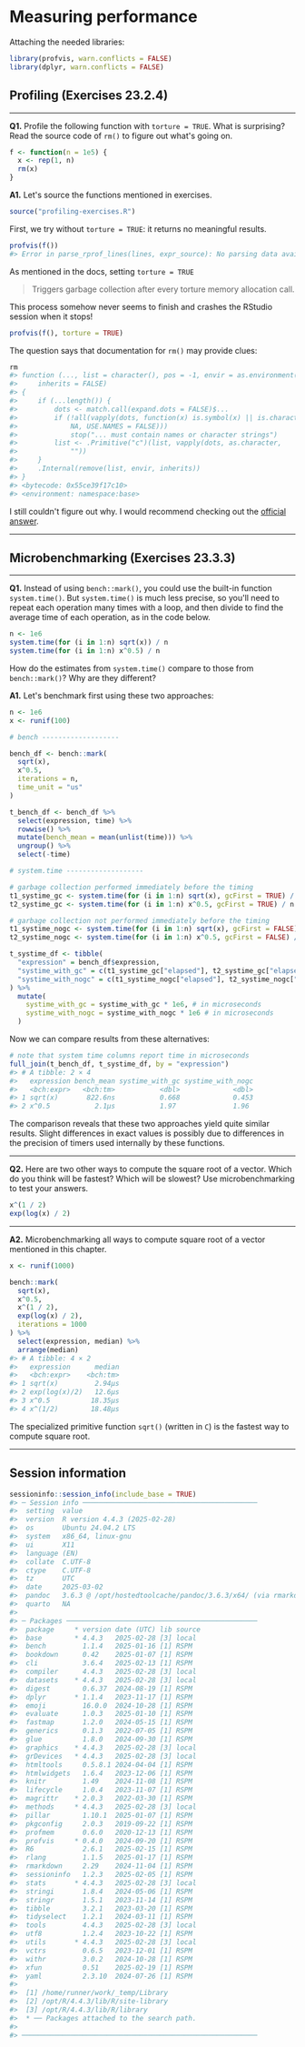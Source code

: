 # Measuring performance



Attaching the needed libraries:


``` r
library(profvis, warn.conflicts = FALSE)
library(dplyr, warn.conflicts = FALSE)
```

## Profiling (Exercises 23.2.4)

---

**Q1.** Profile the following function with `torture = TRUE`. What is surprising? Read the source code of `rm()` to figure out what's going on.


``` r
f <- function(n = 1e5) {
  x <- rep(1, n)
  rm(x)
}
```

**A1.** Let's source the functions mentioned in exercises.


``` r
source("profiling-exercises.R")
```

First, we try without `torture = TRUE`: it returns no meaningful results. 


``` r
profvis(f())
#> Error in parse_rprof_lines(lines, expr_source): No parsing data available. Maybe your function was too fast?
```

As mentioned in the docs, setting `torture = TRUE`

> Triggers garbage collection after every torture memory allocation call.

This process somehow never seems to finish and crashes the RStudio session when it stops!


``` r
profvis(f(), torture = TRUE)
```

The question says that documentation for `rm()` may provide clues:


``` r
rm
#> function (..., list = character(), pos = -1, envir = as.environment(pos), 
#>     inherits = FALSE) 
#> {
#>     if (...length()) {
#>         dots <- match.call(expand.dots = FALSE)$...
#>         if (!all(vapply(dots, function(x) is.symbol(x) || is.character(x), 
#>             NA, USE.NAMES = FALSE))) 
#>             stop("... must contain names or character strings")
#>         list <- .Primitive("c")(list, vapply(dots, as.character, 
#>             ""))
#>     }
#>     .Internal(remove(list, envir, inherits))
#> }
#> <bytecode: 0x55ce39f17c10>
#> <environment: namespace:base>
```

I still couldn't figure out why. I would recommend checking out the [official answer](https://advanced-r-solutions.rbind.io/measuring-performance.html#profiling).

---

## Microbenchmarking (Exercises 23.3.3)

---

**Q1.** Instead of using `bench::mark()`, you could use the built-in function `system.time()`. But `system.time()` is much less precise, so you'll need to repeat each operation many times with a loop, and then divide to find the average time of each operation, as in the code below.


``` r
n <- 1e6
system.time(for (i in 1:n) sqrt(x)) / n
system.time(for (i in 1:n) x^0.5) / n
```

How do the estimates from `system.time()` compare to those from `bench::mark()`? Why are they different?

**A1.** Let's benchmark first using these two approaches:


``` r
n <- 1e6
x <- runif(100)

# bench -------------------

bench_df <- bench::mark(
  sqrt(x),
  x^0.5,
  iterations = n,
  time_unit = "us"
)

t_bench_df <- bench_df %>%
  select(expression, time) %>%
  rowwise() %>%
  mutate(bench_mean = mean(unlist(time))) %>%
  ungroup() %>%
  select(-time)

# system.time -------------------

# garbage collection performed immediately before the timing
t1_systime_gc <- system.time(for (i in 1:n) sqrt(x), gcFirst = TRUE) / n
t2_systime_gc <- system.time(for (i in 1:n) x^0.5, gcFirst = TRUE) / n

# garbage collection not performed immediately before the timing
t1_systime_nogc <- system.time(for (i in 1:n) sqrt(x), gcFirst = FALSE) / n
t2_systime_nogc <- system.time(for (i in 1:n) x^0.5, gcFirst = FALSE) / n

t_systime_df <- tibble(
  "expression" = bench_df$expression,
  "systime_with_gc" = c(t1_systime_gc["elapsed"], t2_systime_gc["elapsed"]),
  "systime_with_nogc" = c(t1_systime_nogc["elapsed"], t2_systime_nogc["elapsed"])
) %>%
  mutate(
    systime_with_gc = systime_with_gc * 1e6, # in microseconds
    systime_with_nogc = systime_with_nogc * 1e6 # in microseconds
  )
```

Now we can compare results from these alternatives:


``` r
# note that system time columns report time in microseconds
full_join(t_bench_df, t_systime_df, by = "expression")
#> # A tibble: 2 × 4
#>   expression bench_mean systime_with_gc systime_with_nogc
#>   <bch:expr>   <bch:tm>           <dbl>             <dbl>
#> 1 sqrt(x)       822.6ns           0.668             0.453
#> 2 x^0.5           2.1µs           1.97              1.96
```

The comparison reveals that these two approaches yield quite similar results. Slight differences in exact values is possibly due to differences in the precision of timers used internally by these functions.

---

**Q2.** Here are two other ways to compute the square root of a vector. Which do you think will be fastest? Which will be slowest? Use microbenchmarking to test your answers.


``` r
x^(1 / 2)
exp(log(x) / 2)
```

---

**A2.** Microbenchmarking all ways to compute square root of a vector mentioned in this chapter.


``` r
x <- runif(1000)

bench::mark(
  sqrt(x),
  x^0.5,
  x^(1 / 2),
  exp(log(x) / 2),
  iterations = 1000
) %>%
  select(expression, median) %>%
  arrange(median)
#> # A tibble: 4 × 2
#>   expression      median
#>   <bch:expr>    <bch:tm>
#> 1 sqrt(x)         2.94µs
#> 2 exp(log(x)/2)   12.6µs
#> 3 x^0.5          18.35µs
#> 4 x^(1/2)        18.48µs
```

The specialized primitive function `sqrt()` (written in `C`) is the fastest way to compute square root.

---

## Session information


``` r
sessioninfo::session_info(include_base = TRUE)
#> ─ Session info ───────────────────────────────────────────
#>  setting  value
#>  version  R version 4.4.3 (2025-02-28)
#>  os       Ubuntu 24.04.2 LTS
#>  system   x86_64, linux-gnu
#>  ui       X11
#>  language (EN)
#>  collate  C.UTF-8
#>  ctype    C.UTF-8
#>  tz       UTC
#>  date     2025-03-02
#>  pandoc   3.6.3 @ /opt/hostedtoolcache/pandoc/3.6.3/x64/ (via rmarkdown)
#>  quarto   NA
#> 
#> ─ Packages ───────────────────────────────────────────────
#>  package     * version date (UTC) lib source
#>  base        * 4.4.3   2025-02-28 [3] local
#>  bench         1.1.4   2025-01-16 [1] RSPM
#>  bookdown      0.42    2025-01-07 [1] RSPM
#>  cli           3.6.4   2025-02-13 [1] RSPM
#>  compiler      4.4.3   2025-02-28 [3] local
#>  datasets    * 4.4.3   2025-02-28 [3] local
#>  digest        0.6.37  2024-08-19 [1] RSPM
#>  dplyr       * 1.1.4   2023-11-17 [1] RSPM
#>  emoji         16.0.0  2024-10-28 [1] RSPM
#>  evaluate      1.0.3   2025-01-10 [1] RSPM
#>  fastmap       1.2.0   2024-05-15 [1] RSPM
#>  generics      0.1.3   2022-07-05 [1] RSPM
#>  glue          1.8.0   2024-09-30 [1] RSPM
#>  graphics    * 4.4.3   2025-02-28 [3] local
#>  grDevices   * 4.4.3   2025-02-28 [3] local
#>  htmltools     0.5.8.1 2024-04-04 [1] RSPM
#>  htmlwidgets   1.6.4   2023-12-06 [1] RSPM
#>  knitr         1.49    2024-11-08 [1] RSPM
#>  lifecycle     1.0.4   2023-11-07 [1] RSPM
#>  magrittr    * 2.0.3   2022-03-30 [1] RSPM
#>  methods     * 4.4.3   2025-02-28 [3] local
#>  pillar        1.10.1  2025-01-07 [1] RSPM
#>  pkgconfig     2.0.3   2019-09-22 [1] RSPM
#>  profmem       0.6.0   2020-12-13 [1] RSPM
#>  profvis     * 0.4.0   2024-09-20 [1] RSPM
#>  R6            2.6.1   2025-02-15 [1] RSPM
#>  rlang         1.1.5   2025-01-17 [1] RSPM
#>  rmarkdown     2.29    2024-11-04 [1] RSPM
#>  sessioninfo   1.2.3   2025-02-05 [1] RSPM
#>  stats       * 4.4.3   2025-02-28 [3] local
#>  stringi       1.8.4   2024-05-06 [1] RSPM
#>  stringr       1.5.1   2023-11-14 [1] RSPM
#>  tibble        3.2.1   2023-03-20 [1] RSPM
#>  tidyselect    1.2.1   2024-03-11 [1] RSPM
#>  tools         4.4.3   2025-02-28 [3] local
#>  utf8          1.2.4   2023-10-22 [1] RSPM
#>  utils       * 4.4.3   2025-02-28 [3] local
#>  vctrs         0.6.5   2023-12-01 [1] RSPM
#>  withr         3.0.2   2024-10-28 [1] RSPM
#>  xfun          0.51    2025-02-19 [1] RSPM
#>  yaml          2.3.10  2024-07-26 [1] RSPM
#> 
#>  [1] /home/runner/work/_temp/Library
#>  [2] /opt/R/4.4.3/lib/R/site-library
#>  [3] /opt/R/4.4.3/lib/R/library
#>  * ── Packages attached to the search path.
#> 
#> ──────────────────────────────────────────────────────────
```
